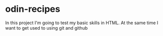 # odin-recipes

In this project I'm going to test my basic skills in HTML. At the same time I want to get used to using git and github
